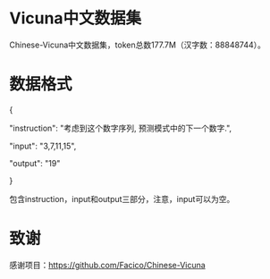 # Vicuna中文数据集
Chinese-Vicuna中文数据集，token总数177.7M（汉字数：88848744）。

# 数据格式
{

"instruction": "考虑到这个数字序列, 预测模式中的下一个数字.", 

"input": "3,7,11,15", 

"output": "19"

}

包含instruction，input和output三部分，注意，input可以为空。

# 致谢
感谢项目：https://github.com/Facico/Chinese-Vicuna
